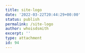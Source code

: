```yaml
---
title: site-logo
date: '2022-03-22T20:44:29+00:00'
status: publish
permalink: /site-logo
author: whoisdsmith
excerpt: ''
type: attachment
id: 94
---
```

<!DOCTYPE html PUBLIC "-//W3C//DTD HTML 4.0 Transitional//EN" "http://www.w3.org/TR/REC-html40/loose.dtd">
<?xml encoding="UTF-8">
